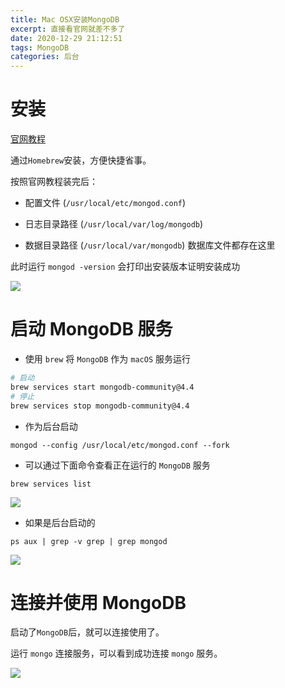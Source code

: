```yaml
---
title: Mac OSX安装MongoDB
excerpt: 直接看官网就差不多了
date: 2020-12-29 21:12:51
tags: MongoDB
categories: 后台
---
```



# 安装

[官网教程](https://docs.mongodb.com/manual/tutorial/install-mongodb-on-os-x/)

通过`Homebrew`安装，方便快捷省事。

按照官网教程装完后：

- 配置文件 (`/usr/local/etc/mongod.conf`)

- 日志目录路径 (`/usr/local/var/log/mongodb`)

- 数据目录路径 (`/usr/local/var/mongodb`) 数据库文件都存在这里

此时运行  `mongod -version`  会打印出安装版本证明安装成功

![](https://picture-transmission.iplus-studio.top/Snipaste_2020-12-29_21-17-55.png)

# 启动 MongoDB 服务

- 使用 `brew` 将 `MongoDB` 作为 `macOS` 服务运行

```bash
# 启动
brew services start mongodb-community@4.4
# 停止
brew services stop mongodb-community@4.4
```

- 作为后台启动

`mongod --config /usr/local/etc/mongod.conf --fork`

- 可以通过下面命令查看正在运行的 `MongoDB` 服务 

`brew services list`

![](https://picture-transmission.iplus-studio.top/Snipaste_2020-12-29_21-25-33.png)

- 如果是后台启动的

`ps aux | grep -v grep | grep mongod`

![](https://picture-transmission.iplus-studio.top/Snipaste_2020-12-29_21-26-36.png)

# 连接并使用 MongoDB

启动了`MongoDB`后，就可以连接使用了。

运行  `mongo`  连接服务，可以看到成功连接 `mongo` 服务。

![](https://picture-transmission.iplus-studio.top/Snipaste_2020-12-29_21-22-35.png)
